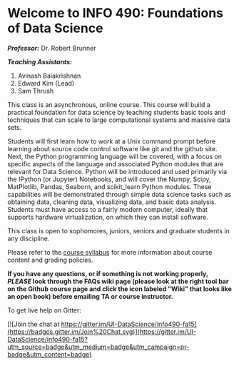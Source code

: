 # Welcome to INFO 490: Foundations of Data Science #

***Professor:*** Dr. Robert Brunner

***Teaching Assistants:*** 

1. Avinash Balakrishnan
2. Edward Kim (Lead)
3. Sam Thrush

This class is an asynchronous, online course. This course will build a practical foundation for data science
by teaching students basic tools and techniques that can scale to large computational systems and massive data sets.

Students will first learn how to work at a Unix command prompt before learning about source code control software 
like git and the github site. Next, the Python programming language will be covered, with a focus on specific aspects
of the language and associated Python modules that are relevant for Data Science. Python will be introduced and used
primarily via the IPython (or Jupyter) Notebooks, and will cover the Numpy, Scipy, MatPlotlib, Pandas, Seaborn, and
scikit_learn Python modules. These capabilities will be demonstrated through simple data science tasks such as obtaining data,
cleaning data, visualizing data, and basic data analysis. Students must have access to a fairly modern computer, ideally 
that supports hardware virtualization, on which they can install software. 

This class is open to sophomores, juniors, seniors and graduate students in any discipline.

Please refer to the [course syllabus](orientation/syllabus.md) for more information about course content and grading policies.

**If you have any questions, or if something is not working properly, *PLEASE* look through the FAQs wiki page (please look at the right tool bar on the Github course page and click the icon labeled "Wiki" that looks like an open book) before emailing TA or course instructor.**

To get live help on Gitter:

[![Join the chat at https://gitter.im/UI-DataScience/info490-fa15](https://badges.gitter.im/Join%20Chat.svg)](https://gitter.im/UI-DataScience/info490-fa15?utm_source=badge&utm_medium=badge&utm_campaign=pr-badge&utm_content=badge)
